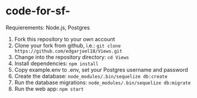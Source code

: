 # code-for-sf-
Requierements: Node.js, Postgres

1. Fork this repository to your own account
2. Clone your fork from github, i.e.: ```git clone https://github.com/edgarjoel18/Views.git```
3. Change into the repository directory: ```cd Views```
4. Install dependencies: ```npm install```
5. Copy example.env to .env, set your Postgres username and password
6. Create the database: ```node_modules/.bin/sequelize db:create```
7. Run the database migrations: ```node_modules/.bin/sequelize db:migrate```
8. Run the web app: ```npm start```
